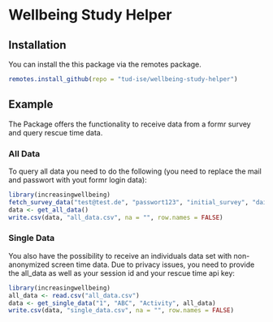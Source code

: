 
# Wellbeing Study Helper

## Installation

You can install the this package via the remotes package.

``` r
remotes.install_github(repo = "tud-ise/wellbeing-study-helper")
```

## Example

The Package offers the functionality to receive data from a formr survey and query rescue time data.  

### All Data
  
To query all data you need to do the following (you need to replace the mail and passwort with yout formr login data):

``` r
library(increasingwellbeing)
fetch_survey_data("test@test.de", "passwort123", "initial_survey", "daily_survey", "final_survey")
data <- get_all_data()
write.csv(data, "all_data.csv", na = "", row.names = FALSE)
```

### Single Data
You also have the possibility to receive an individuals data set with non-anonymized screen time data.
Due to privacy issues, you need to provide the all_data as well as your session id and your rescue time api key:

``` r
library(increasingwellbeing)
all_data <- read.csv("all_data.csv")
data <- get_single_data("1", "ABC", "Activity", all_data)
write.csv(data, "single_data.csv", na = "", row.names = FALSE)
```
